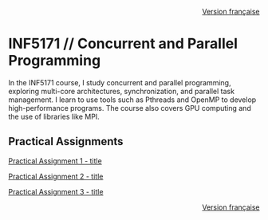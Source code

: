 <p align="right">
  <a href="./README.md">Version française</a>
</p>

# INF5171 // Concurrent and Parallel Programming

In the INF5171 course, I study concurrent and parallel programming, exploring multi-core architectures, synchronization, and parallel task management. I learn to use tools such as Pthreads and OpenMP to develop high-performance programs. The course also covers GPU computing and the use of libraries like MPI.

## Practical Assignments
[Practical Assignment 1 - title](URL "optional title")

[Practical Assignment 2 - title](URL "optional title")

[Practical Assignment 3 - title](URL "optional title")

<p align="right">
  <a href="./README.md">Version française</a>
</p>